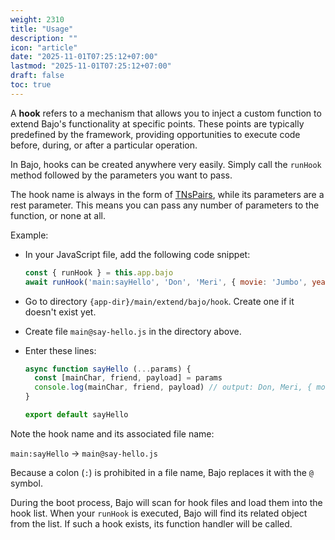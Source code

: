 ```yaml
---
weight: 2310
title: "Usage"
description: ""
icon: "article"
date: "2025-11-01T07:25:12+07:00"
lastmod: "2025-11-01T07:25:12+07:00"
draft: false
toc: true
---
```


A **hook** refers to a mechanism that allows you to inject a custom function to extend Bajo's functionality at specific points. These points are typically predefined by the framework, providing opportunities to execute code before, during, or after a particular operation.

In Bajo, hooks can be created anywhere very easily. Simply call the ```runHook``` method followed by the parameters you want to pass.

The hook name is always in the form of [TNsPairs](global.html#TNsPathPairs), while its parameters are a rest parameter. This means you can pass any number of parameters to the function, or none at all.

Example:

- In your JavaScript file, add the following code snippet:

  ```javascript
  const { runHook } = this.app.bajo
  await runHook('main:sayHello', 'Don', 'Meri', { movie: 'Jumbo', year: 2025 })
  ````
- Go to directory ```{app-dir}/main/extend/bajo/hook```. Create one if it doesn't exist yet.
- Create file ```main@say-hello.js``` in the directory above.
- Enter these lines:
  ```javascript
  async function sayHello (...params) {
    const [mainChar, friend, payload] = params
    console.log(mainChar, friend, payload) // output: Don, Meri, { movie: 'Jumbo', year: 2025 }
  }

  export default sayHello
  ```

Note the hook name and its associated file name:

```main:sayHello``` → ```main@say-hello.js```

Because a colon (```:```) is prohibited in a file name, Bajo replaces it with the ```@``` symbol.

During the boot process, Bajo will scan for hook files and load them into the hook list. When your ```runHook``` is executed, Bajo will find its related object from the list. If such a hook exists, its function handler will be called.
